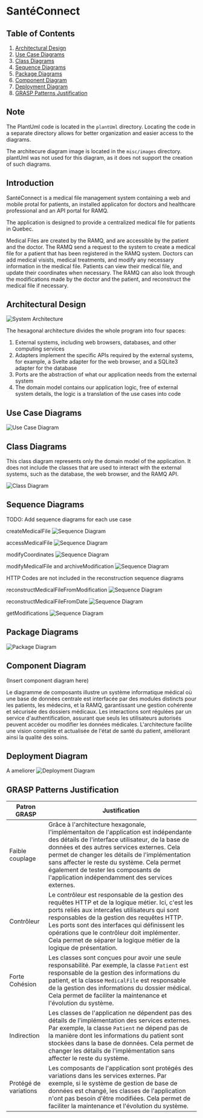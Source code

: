 # SantéConnect

## Table of Contents

1. [Architectural Design](#architectural-design)
2. [Use Case Diagrams](#use-case-diagrams)
3. [Class Diagrams](#class-diagrams)
4. [Sequence Diagrams](#sequence-diagrams)
5. [Package Diagrams](#package-diagrams)
6. [Component Diagram](#component-diagram)
7. [Deployment Diagram](#deployment-diagram)
8. [GRASP Patterns Justification](#grasp-patterns-justification)

## Note

The PlantUml code is located in the `plantUml` directory. Locating the code in a separate directory allows for better organization and easier access to the diagrams.

The architecure diagram image is located in the `misc/images` directory. plantUml was not used for this diagram, as it does not support the creation of such diagrams.

## Introduction

SantéConnect is a medical file management system containing a web and mobile protal for patients, an installed applicaton for doctors and healthcare professional and an API portal for RAMQ.

The application is designed to provide a centralized medical file for patients in Quebec.

Medical Files are created by the RAMQ, and are accessible by the patient and the doctor.
The RAMQ send a request to the system to create a medical file for a patient that has been registered in the RAMQ system.
Doctors can add medical visists, medical treatments, and modify any necessary information in the medical file.
Patients can view their medical file, and update their coordinates when necessary.
The RAMQ can also look through the modifications made by the doctor and the patient, and reconstruct the medical file if necessary.

## Architectural Design
<!-- (Insert architectural design diagram here and explain the different components of the system and their interactions) -->
![System Architecture](./misc/images/system-architecture.png)

The hexagonal architecture divides the whole program into four spaces:

1. External systems, including web browsers, databases, and other computing services
2. Adapters implement the specific APIs required by the external systems, for example, a Svelte adapter for the web browser, and a SQLite3 adapter for the database
3. Ports are the abstraction of what our application needs from the external system
4. The domain model contains our application logic, free of external system details, the logic is a translation of the use cases into code




## Use Case Diagrams
<!-- (Insert use case diagrams here and explain the functionalities of the system) -->
<!-- ADD PUML -->
![Use Case Diagram](./plantUml/use-case.png)

## Class Diagrams
<!-- (Insert class diagrams here and explain the domain concepts) -->
This class diagram represents only the domain model of the application. It does not include the classes that are used to interact with the external systems, such as the database, the web browser, and the RAMQ API.

![Class Diagram](./plantUml/class-logic.png)


## Sequence Diagrams
<!-- (Insert sequence diagrams here and show the interactions between the classes for each use case) -->

TODO: Add sequence diagrams for each use case

createMedicalFile
![Sequence Diagram](./plantUml/createMedicalFile.png)

accessMedicalFile
![Sequence Diagram](./plantUml/accessMedicalFile.png)

modifyCoordinates
![Sequence Diagram](./plantUml/modifyCoordinates.png)

modifyMedicalFile and archiveModification
![Sequence Diagram](./plantUml/modifyMedicalFile.png)

HTTP Codes are not included in the reconstruction sequence diagrams

reconstructMedicalFileFromModification
![Sequence Diagram](./plantUml/reconstructMedicalFileFromModification.png)

reconstructMedicalFileFromDate
![Sequence Diagram](./plantUml/reconstructMedicalFileFromDate.png)

getModifications
![Sequence Diagram](./plantUml/getModifications.png)

## Package Diagrams
<!-- (Insert package diagrams here and indicate the classes contained in the packages) -->

![Package Diagram](./plantUml/package.png)


## Component Diagram
(Insert component diagram here)


Le diagramme de composants illustre un système informatique médical où une base de données centrale est interfacée par des modules distincts pour les patients, les médecins, et la RAMQ, garantissant une gestion cohérente et sécurisée des dossiers médicaux. Les interactions sont régulées par un service d'authentification, assurant que seuls les utilisateurs autorisés peuvent accéder ou modifier les données médicales. L'architecture facilite une vision complète et actualisée de l'état de santé du patient, améliorant ainsi la qualité des soins.

## Deployment Diagram
A ameliorer
![Deployment Diagram](./plantUml/deployment.png)

## GRASP Patterns Justification
<!-- (Justify each responsibility of the classes by a GRASP pattern. Document a justification for each public method and a justification for the creation of instances of a class) -->
Patron GRASP | Justification
--- | ---
Faible couplage | Grâce à l'architecture hexagonale, l'implémentaiton de l'application est indépendante des détails de l'interface utilisateur, de la base de données et des autres services externes. Cela permet de changer les détails de l'implémentation sans affecter le reste du système. Cela permet également de tester les composants de l'application indépendamment des services externes.
Contrôleur | Le contrôleur est responsable de la gestion des requêtes HTTP et de la logique métier. Ici, c'est les ports reliés aux intercafes utilisateurs qui sont responsables de la gestion des requêtes HTTP. Les ports sont des interfaces qui définissent les opérations que le contrôleur doit implémenter. Cela permet de séparer la logique métier de la logique de présentation.
Forte Cohésion | Les classes sont conçues pour avoir une seule responsabilité. Par exemple, la classe `Patient` est responsable de la gestion des informations du patient, et la classe `MedicalFile` est responsable de la gestion des informations du dossier médical. Cela permet de faciliter la maintenance et l'évolution du système.
Indirection | Les classes de l'application ne dépendent pas des détails de l'implémentation des services externes. Par exemple, la classe `Patient` ne dépend pas de la manière dont les informations du patient sont stockées dans la base de données. Cela permet de changer les détails de l'implémentation sans affecter le reste du système.
Protégé de variations | Les composants de l'application sont protégés des variations dans les services externes. Par exemple, si le système de gestion de base de données est changé, les classes de l'application n'ont pas besoin d'être modifiées. Cela permet de faciliter la maintenance et l'évolution du système.
